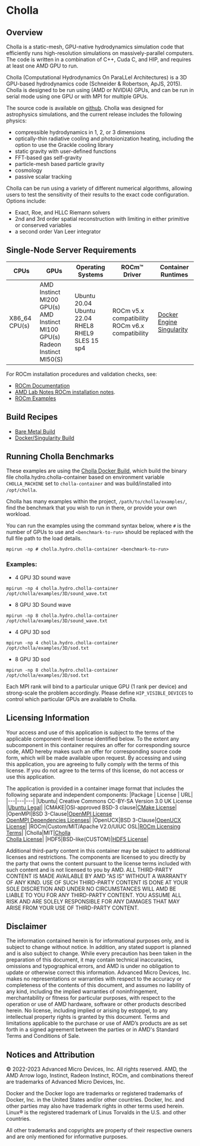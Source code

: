 # Cholla

## Overview
Cholla is a static-mesh, GPU-native hydrodynamics simulation code that efficiently runs high-resolution simulations on massively-parallel computers. The code is written in a combination of C++, Cuda C, and HIP, and requires at least one AMD GPU to run. 

Cholla (Computational Hydrodynamics On ParaLLel Architectures) is a 3D GPU-based hydrodynamics code (Schneider & Robertson, ApJS, 2015). Cholla is designed to be run using (AMD or NVIDIA) GPUs, and can be run in serial mode using one GPU or with MPI for multiple GPUs. 

The source code is available on [github](https://github.com/cholla-hydro/cholla/). Cholla was designed for astrophysics simulations, and the current release includes the following physics:
- compressible hydrodynamics in 1, 2, or 3 dimensions
- optically-thin radiative cooling and photoionization heating, including the option to use the Grackle cooling library
- static gravity with user-defined functions
- FFT-based gas self-gravity
- particle-mesh based particle gravity
- cosmology
- passive scalar tracking

Cholla can be run using a variety of different numerical algorithms, allowing users to test the sensitivity of their results to the exact code configuration. Options include:
- Exact, Roe, and HLLC Riemann solvers
- 2nd and 3rd order spatial reconstruction with limiting in either primitive or conserved variables
- a second order Van Leer integrator

## Single-Node Server Requirements

| CPUs | GPUs | Operating Systems | ROCm™ Driver | Container Runtimes | 
| ---- | ---- | ----------------- | ------------ | ------------------ | 
| X86_64 CPU(s) | AMD Instinct MI200 GPU(s) <br>  AMD Instinct MI100 GPU(s) <br> Radeon Instinct MI50(S) | Ubuntu 20.04 <br> Ubuntu 22.04 <BR> RHEL8 <br> RHEL9 <br> SLES 15 sp4 | ROCm v5.x compatibility <br> ROCm v6.x compatibility |[Docker Engine](https://docs.docker.com/engine/install/) <br> [Singularity](https://sylabs.io/docs/) | 

For ROCm installation procedures and validation checks, see:
* [ROCm Documentation](https://rocm.docs.amd.com)
* [AMD Lab Notes ROCm installation notes](https://github.com/amd/amd-lab-notes/tree/release/rocm-installation).
* [ROCm Examples](https://github.com/amd/rocm-examples)

## Build Recipes
- [Bare Metal Build](/cholla/baremetal/)
- [Docker/Singularity Build](/cholla/docker/)

## Running Cholla Benchmarks
These examples are using the [Cholla Docker Build](/cholla/docker/), which build the binary file cholla.hydro.cholla-container based on environment variable `CHOLLA_MACHINE` set to `cholla-container` and was build/installed into `/opt/cholla`. 

Cholla has many examples within the project, `/path/to/cholla/examples/`, find the benchmark that you wish to run in there, or provide your own workload.   

You can run the examples using the command syntax below, where `#` is the number of GPUs to use and `<benchmark-to-run>` should be replaced with the full file path to the load details. 

```
mpirun -np # cholla.hydro.cholla-container <benchmark-to-run>
```
### Examples: 
* 4 GPU 3D sound wave
```
mpirun -np 4 cholla.hydro.cholla-container /opt/cholla/examples/3D/sound_wave.txt
```
* 8 GPU 3D Sound wave
```
mpirun -np 8 cholla.hydro.cholla-container /opt/cholla/examples/3D/sound_wave.txt
```
* 4 GPU 3D sod<br> 
```
mpirun -np 4 cholla.hydro.cholla-container /opt/cholla/examples/3D/sod.txt
```
* 8 GPU 3D sod<br> 
```
mpirun -np 8 cholla.hydro.cholla-container /opt/cholla/examples/3D/sod.txt
```

Each MPI rank will bind to a particular unique GPU (1 rank per device) and strong-scale the problem accordingly. Please define `HIP_VISIBLE_DEVICES` to control which particular GPUs are available to Cholla. 


## Licensing Information
Your access and use of this application is subject to the terms of the applicable component-level license identified below. To the extent any subcomponent in this container requires an offer for corresponding source code, AMD hereby makes such an offer for corresponding source code form, which will be made available upon request. By accessing and using this application, you are agreeing to fully comply with the terms of this license. If you do not agree to the terms of this license, do not access or use this application.

The application is provided in a container image format that includes the following separate and independent components:
|Package | License | URL|
|---|---|---|
|Ubuntu| Creative Commons CC-BY-SA Version 3.0 UK License |[Ubuntu Legal](https://ubuntu.com/legal)|
|CMAKE|OSI-approved BSD-3 clause|[CMake License](https://cmake.org/licensing/)|
|OpenMPI|BSD 3-Clause|[OpenMPI License](https://www-lb.open-mpi.org/community/license.php)<br /> [OpenMPI Dependencies Licenses](https://docs.open-mpi.org/en/v5.0.x/license/index.html)|
|OpenUCX|BSD 3-Clause|[OpenUCX License](https://openucx.org/license/)|
|ROCm|Custom/MIT/Apache V2.0/UIUC OSL|[ROCm Licensing Terms](https://rocm.docs.amd.com/en/latest/release/licensing.html)|
|Cholla|MIT|[Cholla](https://github.com/cholla-hydro/cholla)<br >[Cholla License](https://github.com/cholla-hydro/cholla/blob/main/LICENSE.txt)|
|HDF5|BSD-like(CUSTOM)|[HDF5 License](https://github.com/HDFGroup/hdf5/blob/develop/COPYING)|


Additional third-party content in this container may be subject to additional licenses and restrictions. The components are licensed to you directly by the party that owns the content pursuant to the license terms included with such content and is not licensed to you by AMD. ALL THIRD-PARTY CONTENT IS MADE AVAILABLE BY AMD “AS IS” WITHOUT A WARRANTY OF ANY KIND. USE OF SUCH THIRD-PARTY CONTENT IS DONE AT YOUR SOLE DISCRETION AND UNDER NO CIRCUMSTANCES WILL AMD BE LIABLE TO YOU FOR ANY THIRD-PARTY CONTENT. YOU ASSUME ALL RISK AND ARE SOLELY RESPONSIBLE FOR ANY DAMAGES THAT MAY ARISE FROM YOUR USE OF THIRD-PARTY CONTENT.

## Disclaimer
The information contained herein is for informational purposes only, and is subject to change without notice. In addition, any stated support is planned and is also subject to change. While every precaution has been taken in the preparation of this document, it may contain technical inaccuracies, omissions and typographical errors, and AMD is under no obligation to update or otherwise correct this information. Advanced Micro Devices, Inc. makes no representations or warranties with respect to the accuracy or completeness of the contents of this document, and assumes no liability of any kind, including the implied warranties of noninfringement, merchantability or fitness for particular purposes, with respect to the operation or use of AMD hardware, software or other products described herein. No license, including implied or arising by estoppel, to any intellectual property rights is granted by this document. Terms and limitations applicable to the purchase or use of AMD’s products are as set forth in a signed agreement between the parties or in AMD's Standard Terms and Conditions of Sale.

## Notices and Attribution
© 2022-2023 Advanced Micro Devices, Inc. All rights reserved. AMD, the AMD Arrow logo, Instinct, Radeon Instinct, ROCm, and combinations thereof are trademarks of Advanced Micro Devices, Inc.

Docker and the Docker logo are trademarks or registered trademarks of Docker, Inc. in the United States and/or other countries. Docker, Inc. and other parties may also have trademark rights in other terms used herein. Linux® is the registered trademark of Linus Torvalds in the U.S. and other countries.

All other trademarks and copyrights are property of their respective owners and are only mentioned for informative purposes.
